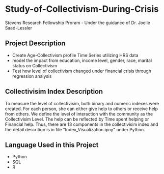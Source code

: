 # Study-of-Collectivism-During-Crisis
Stevens Research Fellowship Proram - Under the guidance of Dr. Joelle Saad-Lessler

## Project Description
* Create Age-Collectivism profile Time Series utilizing HRS data
* model the impact from education, income level, gender, race, marital status on Collectivism
* Test how level of collectivism changed under financial crisis through regression analysis

## Collectivisim Index Description
To measure the level of collectivisim, both binary and numeric indexes were created. For each person, she can either give help to others or receive help from others. We define the level of interaction with the community as the Collectivisim Level. The help can be reflected by Time spent helping or Financial help. Thus, there are 13 components in the collectivisim index and the detail descrition is in file "Index_Visualization.ipny" under Python.

## Language Used in this Project 
* Python
* SQL
* R
